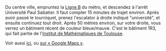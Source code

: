 Du centre ville, empruntez la [Ligne B](http://www.tisseo.fr/se-deplacer/plans) du métro, et descendez à l'arrêt Université Paul Sabatier. Il faut compter 15 minutes de trajet environ. Après avoir passé le tourniquet, prenez l'escalator à droite indiqué "université", et ensuite continuez tout droit. Après 50 mètres environ, sur votre droite, vous verrez un bâtiment récent de couleur bleue/mauve. C'est le bâtiment 1R3, qui fait partie de l'[Institut de Mathématiques de Toulouse](http://math.univ-toulouse.fr).

Voir aussi <a href='http://www.math.univ-toulouse.fr/spip.php?article84' target='_blank'>ici</a>,
ou <a href='http://maps.google.fr/maps?q=Institut+de+Math%C3%A9matiques+de+Toulouse,+Route+de+Narbonne,+Toulouse&hl=fr&ie=UTF8&sll=43.561781,1.465681&sspn=0.008863,0.01929&oq=IMT+&t=h&hq=Institut+de+Math%C3%A9matiques+de+Toulouse,&hnear=Route+de+Narbonne,+Toulouse,+Haute-Garonne,+Midi-Pyr%C3%A9n%C3%A9es&z=16' target='_blank'>sur « Google Maps »</a>.
